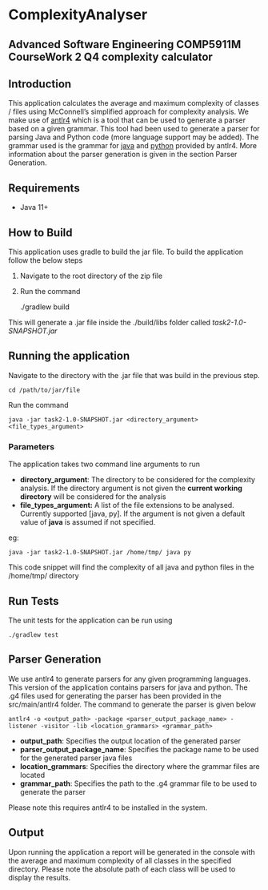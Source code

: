 # ComplexityAnalyser

## Advanced Software Engineering COMP5911M CourseWork 2 Q4 complexity calculator

## Introduction

This application calculates the average and maximum complexity of classes / files using McConnell’s simplified approach for complexity analysis. We make use of [antlr4](https://www.antlr.org/) which is a tool that can be used to generate a parser based on a given grammar. This tool had been used to generate a parser for parsing Java and Python code (more language support may be added). The grammar used is the grammar for [java](https://github.com/antlr/grammars-v4/tree/master/java/java) and [python](https://github.com/antlr/grammars-v4/tree/master/python/python) provided by antlr4. More information about the parser generation is given in the section Parser Generation.

## Requirements

- Java 11+

## How to Build

This application uses gradle to build the jar file. To build the application follow the below steps
1. Navigate to the root directory of the zip file
2. Run the command


    ./gradlew build

This will generate a .jar file inside the ./build/libs folder called <i>task2-1.0-SNAPSHOT.jar</i>

## Running the application

Navigate to the directory with the .jar file that was build in the previous step.

    cd /path/to/jar/file

Run the command

    java -jar task2-1.0-SNAPSHOT.jar <directory_argument> <file_types_argument>

### Parameters

The application takes two command line arguments to run
- <b>directory_argument</b>: The directory to be considered for the complexity analysis. If the directory argument is not given the <b>current working directory</b> will be considered for the analysis
- <b>file_types_argument:</b> A list of the file extensions to be analysed. Currently supported [java, py]. If the argument is not given a default value of <b>java</b> is assumed if not specified.

eg:

    java -jar task2-1.0-SNAPSHOT.jar /home/tmp/ java py

This code snippet will find the complexity of all java and python files in the /home/tmp/ directory

## Run Tests

The unit tests for the application can be run using

    ./gradlew test


## Parser Generation

We use antlr4 to generate parsers for any given programming languages. This version of the application contains parsers for java and python. The .g4 files used for generating the parser has been provided in the src/main/antlr4 folder. The command to generate the parser is given below

    antlr4 -o <output_path> -package <parser_output_package_name> -listener -visitor -lib <location_grammars> <grammar_path>

- <b>output_path</b>: Specifies the output location of the generated parser
- <b>parser_output_package_name</b>: Specifies the package name to be used for the generated parser java files
- <b>location_grammars</b>: Specifies the directory where the grammar files are located
- <b>grammar_path</b>: Specifies the path to the .g4 grammar file to be used to generate the parser

Please note this requires antlr4 to be installed in the system.

## Output

Upon running the application a report will be generated in the console with the average and maximum complexity of all classes in the specified directory. Please note the absolute path of each class will be used to display the results.